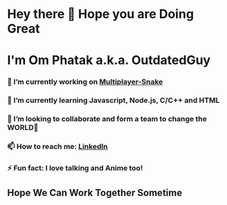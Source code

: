 # Hey there 👋 Hope you are Doing Great

# I'm Om Phatak a.k.a. OutdatedGuy

### 🔭 I’m currently working on [Multiplayer-Snake](https://outdated-multiplayer-snake.glitch.me)

### 🌱 I’m currently learning Javascript, Node.js, C/C++ and HTML

### 👯 I’m looking to collaborate and form a team to change the **WORLD**🙈

### 📫 How to reach me: [LinkedIn](https://www.linkedin.com/in/om-phatak)

### ⚡ Fun fact: I love talking and Anime too!

## Hope We Can Work Together Sometime
